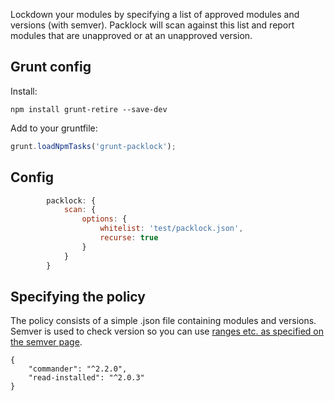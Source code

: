 Lockdown your modules by specifying a list of approved modules and versions (with semver). Packlock will scan against this list and report modules that are unapproved or at an unapproved version.

Grunt config
------------
Install:

```shell
npm install grunt-retire --save-dev
``` 

Add to your gruntfile:
	
```js
grunt.loadNpmTasks('grunt-packlock');
``` 

Config
------

```js
		packlock: {
			scan: {
				options: {
					whitelist: 'test/packlock.json',
					recurse: true
				}
			}
		}
```


Specifying the policy
---------------------
The policy consists of a simple .json file containing modules and versions. Semver is used to check version so you can use [ranges etc. as specified on the semver page](https://www.npmjs.org/doc/misc/semver.html).

    {
        "commander": "^2.2.0",
        "read-installed": "^2.0.3"
    }